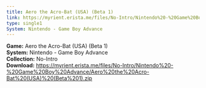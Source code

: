 ```yaml
---
title: Aero the Acro-Bat (USA) (Beta 1)
link: https://myrient.erista.me/files/No-Intro/Nintendo%20-%20Game%20Boy%20Advance/Aero%20the%20Acro-Bat%20(USA)%20(Beta%201).zip
type: single1
System: Nintendo - Game Boy Advance
---
```

<b>Game:</b> Aero the Acro-Bat (USA) (Beta 1)<br>
<b>System:</b> Nintendo - Game Boy Advance<br>
<b>Collection:</b> No-Intro<br>
<b>Download:</b> https://myrient.erista.me/files/No-Intro/Nintendo%20-%20Game%20Boy%20Advance/Aero%20the%20Acro-Bat%20(USA)%20(Beta%201).zip